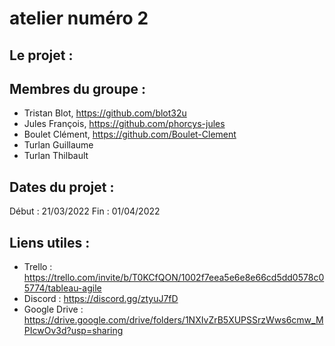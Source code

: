 # atelier numéro 2

## Le projet : 

## Membres du groupe : 
  - Tristan Blot, https://github.com/blot32u
  - Jules François, https://github.com/phorcys-jules
  - Boulet Clément, https://github.com/Boulet-Clement
  - Turlan Guillaume
  - Turlan Thilbault
  
## Dates du projet : 
  Début : 21/03/2022
  Fin : 01/04/2022

## Liens utiles : 
  - Trello : https://trello.com/invite/b/T0KCfQON/1002f7eea5e6e8e66cd5dd0578c05774/tableau-agile
  - Discord : https://discord.gg/ztyuJ7fD
  - Google Drive : https://drive.google.com/drive/folders/1NXIvZrB5XUPSSrzWws6cmw_MPIcwOv3d?usp=sharing
